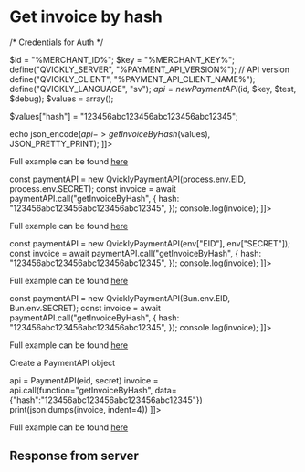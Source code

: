 # Get invoice by hash

<include from="Snippets-PaymentAPI.md" element-id="snippet-header"></include>

<tabs>
    <tab title="%code-json%">
<code-block lang="json">
<![CDATA[
{
    "credentials": {
        "id": "%MERCHANT_ID%",
        "hash": "dad42b0d0bb4c4b0721888e8d4eeeb78d825735387e930fc984828d1a5e362b4a9c271c4db3ca652e72321e99a05f2fbe7e72c722f23678578f51e9b12e3c682",
        "version": "%PAYMENT_API_VERSION%",
        "client": "%PAYMENT_API_CLIENT_NAME%",
        "language": "sv",
        "time": 1714943086.2860212
    },
    "data": {
        "hash": "123456abc123456abc123456abc12345"
    },
    "function": "getInvoiceByHash"
}
]]>
</code-block>
    </tab>

<tab title="%code-phplegacy%">
<code-block lang="PHP">
<![CDATA[
<?php
include('../PaymentAPI.php');
$test = true;
$debug = false;

/* Credentials for Auth */

$id = "%MERCHANT_ID%";
$key = "%MERCHANT_KEY%";
define("QVICKLY_SERVER", "%PAYMENT_API_VERSION%"); // API version
define("QVICKLY_CLIENT", "%PAYMENT_API_CLIENT_NAME%");
define("QVICKLY_LANGUAGE", "sv");
$api = new PaymentAPI($id, $key, $test, $debug);
$values = array();

$values["hash"] = "123456abc123456abc123456abc12345";

echo json_encode($api->getInvoiceByHash($values), JSON_PRETTY_PRINT);
]]>
</code-block>

Full example can be found [here](https://github.com/Billmate/QvicklyAPISamples/blob/main/PHP.Legacy/examples/getInvoiceByHash.php)

</tab>

<tab title="%code-node%">
<code-block lang="javascript">
<![CDATA[
import { QvicklyPaymentAPI } from "../../PaymentAPI.js";

const paymentAPI = new QvicklyPaymentAPI(process.env.EID, process.env.SECRET);
const invoice = await paymentAPI.call("getInvoiceByHash", {
    hash: "123456abc123456abc123456abc12345",
});
console.log(invoice);
]]>
</code-block>

Full example can be found [here](https://github.com/Billmate/QvicklyAPISamples/blob/main/Node.JS/examples/PaymentAPI/getInvoiceByHash.js)

</tab>

<tab title="%code-deno%">
<code-block lang="javascript">
<![CDATA[
import {QvicklyPaymentAPI, env} from "../../PaymentAPI.ts";

const paymentAPI = new QvicklyPaymentAPI(env["EID"], env["SECRET"]);
const invoice = await paymentAPI.call("getInvoiceByHash", {
    hash: "123456abc123456abc123456abc12345",
});
console.log(invoice);
]]>
</code-block>

Full example can be found [here](https://github.com/Billmate/QvicklyAPISamples/blob/main/Deno/examples/PaymentAPI/getInvoiceByHash.ts)

</tab>

<tab title="%code-bun%">
<code-block lang="javascript">
<![CDATA[
import QvicklyPaymentAPI from "../../PaymentAPI";

const paymentAPI = new QvicklyPaymentAPI(Bun.env.EID, Bun.env.SECRET);
const invoice = await paymentAPI.call("getInvoiceByHash", {
    hash: "123456abc123456abc123456abc12345",
});
console.log(invoice);
]]>
</code-block>

Full example can be found [here](https://github.com/Billmate/QvicklyAPISamples/blob/main/Bun/examples/PaymentAPI/getInvoiceByHash.ts)

</tab>

<tab title="%code-python%">
<code-block lang="Python">
<![CDATA[
from PaymentAPI import PaymentAPI

# Create a PaymentAPI object
api = PaymentAPI(eid, secret)
invoice = api.call(function="getInvoiceByHash", data={"hash":"123456abc123456abc123456abc12345"})
print(json.dumps(invoice, indent=4))
]]>
</code-block>

Full example can be found [here](https://github.com/Billmate/QvicklyAPISamples/blob/main/Python/examples/PaymentAPI/getInvoiceByHash.py)

</tab>

</tabs>

## Response from server
<code-block lang="json">
<![CDATA[
{
    "credentials": {
        "hash": "20510ee95dcae3d7b5241c1e53cb95b479aa05f07e02d24e18c47aa347201042d70c6f773eaae09661553d99dc52eac26c43830a4b6ff54f038c0971002a13bf",
        "logid": 1234567
    },
    "data": {
        "Articles": [
            {
                "artnr": "woo-long-sleeve-tee",
                "title": "Long Sleeve Tee",
                "quantity": "1",
                "aprice": "2500",
                "discount": "0",
                "withouttax": "2500",
                "taxrate": "0"
            },
            {
                "artnr": "woo-hoodie-blue-logo",
                "title": "Hoodie - blue, Yes",
                "quantity": "1",
                "aprice": "4500",
                "discount": "0",
                "withouttax": "4500",
                "taxrate": "0"
            }
        ],
        "Cart": {
            "Total": {
                "withouttax": "7000",
                "tax": "0",
                "rounding": "0",
                "withtax": "7000"
            },
            "Shipping": {
                "withouttax": "0",
                "taxrate": "0"
            },
            "Handling": {
                "withouttax": "0",
                "taxrate": "0"
            }
        },
        "PaymentData": {
            "method": "1",
            "currency": "SEK",
            "country": "SE",
            "language": "sv",
            "autoactivate": "0",
            "orderid": "12345",
            "status": "Pending",
            "paymentid_related": "",
            "accepturl": "https://example.com/?bco_confirm=yes&bco_flow=checkout_redirect&wc_order_id=null",
            "cancelurl": "https://example.com/checkout/",
            "returnmethod": "",
            "callbackurl": "https://example.com/wc-api/BCO_WC_Push/",
            "alladdresses": "",
            "url": "https://api.billmate.se/invoice/12345/123456abc123456abc123456abc12345",
            "number": "123456"
        },
        "apiClient": "MyBillMate:NodeJS:1.0",
        "Customer": {
            "nr": "",
            "pno": "5501010101",
            "Billing": {
                "firstname": "Tess T",
                "lastname": "Persson",
                "type": "person",
                "street": "Testgatan 1",
                "street2": "",
                "zip": "12345",
                "city": "Testingeby",
                "country": "SE",
                "phone": "0700000000",
                "email": "tess.t.persson@example.com"
            },
            "Shipping": {
                "firstname": "",
                "lastname": "",
                "type": "person",
                "street": "",
                "street2": "",
                "zip": "",
                "city": "",
                "country": "",
                "phone": ""
            },
            "companySigner": {
                "pno": ""
            }
        },
        "PaymentInfo": {
            "paymentdate": "2024-05-01",
            "paymentterms": "5",
            "yourreference": "",
            "ourreference": "",
            "projectname": "",
            "deliverymethod": "",
            "deliveryterms": "",
            "invoiceStatus": "",
            "balancedue": "7000"
        },
        "alladdresses": "1",
        "apiLogsid": "1234567",
        "apiVersion": "2.5.0"
    }
}
]]>
</code-block>

<include from="Snippets-Examples.md" element-id="snippet-footer"></include>